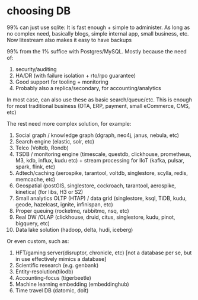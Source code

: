 # choosing DB

99% can just use sqlite:
It is fast enough + simple to administer. As long as no complex need, basically blogs, simple internal app, small business, etc. Now litestream also makes it easy to have backups

99% from the 1% suffice with Postgres/MySQL. Mostly because the need of:

1. security/auditing
2. HA/DR (with failure isolation + rto/rpo guarantee)
3. Good support for tooling + monitoring
4. Probably also a replica/secondary, for accounting/analytics

In most case, can also use these as basic search/queue/etc. This is enough for most traditional business (OTA, ERP, payment, small eCommerce, CMS, etc)

The rest need more complex solution, for example:

1. Social graph / knowledge graph (dgraph, neo4j, janus, nebula, etc)
2. Search engine (elastic, solr, etc)
3. Telco (Voltdb, Rondb)
4. TSDB / monitoring engine (timescale, questdb, clickhouse, prometheus, M3, kdb, influx, kudu  etc) + stream processing for IIoT (kafka, pulsar, spark, flink, etc)
5. Adtech/caching (aerospike, tarantool, voltdb, singlestore, scylla, redis, memcache, etc)
6. Geospatial (postGIS, singlestore, cockroach, tarantool, aerospike, kinetica) (for libs, H3 or S2)
7. Small analytics OLTP (HTAP) / data grid (singlestore, ksql, TiDB, kudu, geode, hazelcast, ignite, infinispan, etc)
8. Proper queuing (rocketmq, rabbitmq, nsq, etc)
9. Real DW /OLAP (clickhouse, druid, citus, singlestore, kudu, pinot, bigquery, etc)
10. Data lake solution (hadoop, delta, hudi, iceberg)

Or even custom, such as:

1. HFT/gaming server(disruptor, chronicle, etc) [not a database per se, but in use effectively mimics a database]
2. Scientific research (e.g. genbank)
3. Entity-resolution(tilodb)
4. Accounting-focus (tigerbeetle)
5. Machine learning embedding (embeddinghub)
6. Time travel DB (datomic, dolt)
